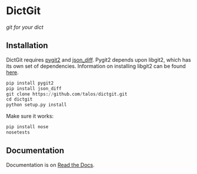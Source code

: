 # DictGit

*git for your dict*

## Installation

DictGit requires [pygit2][] and [json_diff][].  Pygit2 depends upon libgit2, 
which has its own set of dependencies.  Information on installing libgit2 can 
be found [here][].

  [pygit2]: https://github.com/libgit2/pygit2 
  [json_diff]: https://fedorahosted.org/json_diff/
  [here]: http://libgit2.github.com/

```python
pip install pygit2
pip install json_diff
git clone https://github.com/talos/dictgit.git
cd dictgit
python setup.py install
```

Make sure it works:

```python
pip install nose
nosetests
```

## Documentation 

Documentation is on [Read the Docs][].

  [Read the Docs]: http://dictgit.readthedocs.org
